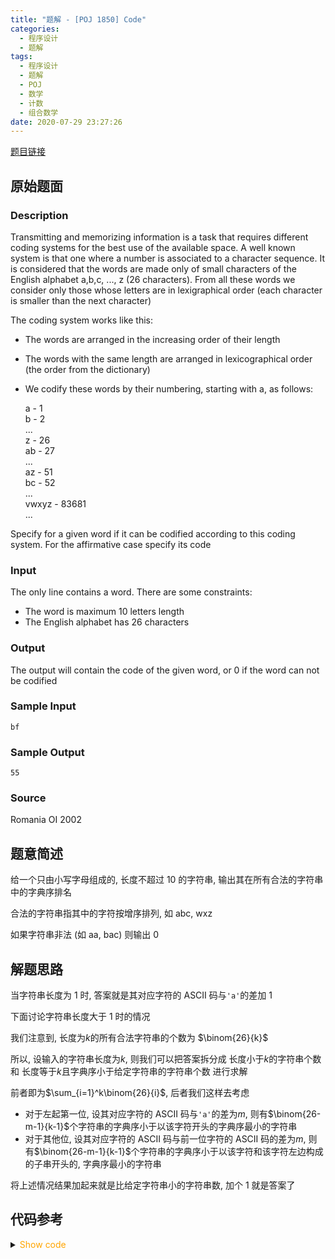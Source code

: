 ```yaml
---
title: "题解 - [POJ 1850] Code"
categories:
  - 程序设计
  - 题解
tags:
  - 程序设计
  - 题解
  - POJ
  - 数学
  - 计数
  - 组合数学
date: 2020-07-29 23:27:26
---
```


[题目链接](https://vjudge.net/problem/POJ-1850/origin)

<!-- more -->

## 原始题面

### Description

Transmitting and memorizing information is a task that requires different coding systems for the best use of the available space. A well known system is that one where a number is associated to a character sequence. It is considered that the words are made only of small characters of the English alphabet a,b,c, ..., z (26 characters). From all these words we consider only those whose letters are in lexigraphical order (each character is smaller than the next character)

The coding system works like this:

- The words are arranged in the increasing order of their length
- The words with the same length are arranged in lexicographical order (the order from the dictionary)
- We codify these words by their numbering, starting with a, as follows:

  a - 1  
  b - 2  
  ...  
  z - 26  
  ab - 27  
  ...  
  az - 51  
  bc - 52  
  ...  
  vwxyz - 83681  
  ...

Specify for a given word if it can be codified according to this coding system. For the affirmative case specify its code

### Input

The only line contains a word. There are some constraints:

- The word is maximum 10 letters length
- The English alphabet has 26 characters

### Output

The output will contain the code of the given word, or 0 if the word can not be codified

### Sample Input

```input1
bf
```

### Sample Output

```output1
55
```

### Source

Romania OI 2002

## 题意简述

给一个只由小写字母组成的, 长度不超过 10 的字符串, 输出其在所有合法的字符串中的字典序排名

合法的字符串指其中的字符按增序排列, 如 abc, wxz

如果字符串非法 (如 aa, bac) 则输出 0

## 解题思路

当字符串长度为 1 时, 答案就是其对应字符的 ASCII 码与`'a'`的差加 1

下面讨论字符串长度大于 1 时的情况

我们注意到, 长度为$k$的所有合法字符串的个数为 $\binom{26}{k}$

所以, 设输入的字符串长度为$k$, 则我们可以把答案拆分成 长度小于$k$的字符串个数 和 长度等于$k$且字典序小于给定字符串的字符串个数 进行求解

前者即为$\sum_{i=1}^k\binom{26}{i}$, 后者我们这样去考虑

- 对于左起第一位, 设其对应字符的 ASCII 码与`'a'`的差为$m$, 则有$\binom{26-m-1}{k-1}$个字符串的字典序小于以该字符开头的字典序最小的字符串
- 对于其他位, 设其对应字符的 ASCII 码与前一位字符的 ASCII 码的差为$m$, 则有$\binom{26-m-1}{k-1}$个字符串的字典序小于以该字符和该字符左边构成的子串开头的, 字典序最小的字符串

将上述情况结果加起来就是比给定字符串小的字符串数, 加个 1 就是答案了

## 代码参考

<details>
<summary><font color='orange'>Show code</font></summary>

{% icodeweb cpa lang:cpp POJ/1850/0.cpp %}

</details>
